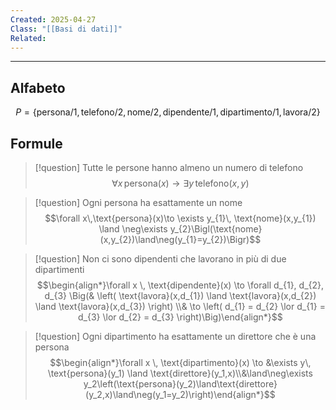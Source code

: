 ```yaml
---
Created: 2025-04-27
Class: "[[Basi di dati]]"
Related:
---
```

---
## Alfabeto
$$
P=\{\text{persona/1},\text{telefono/2},\text{nome/2}, \text{dipendente/1},\text{dipartimento/1},\text{lavora/2}\}
$$
## Formule

>[!question] Tutte le persone hanno almeno un numero di telefono
>$$\forall x \,\text{persona}(x)\to \exists y\,\text{telefono}(x,y)$$

>[!question] Ogni persona ha esattamente un nome
>$$\forall x\,\text{persona}(x)\to \exists y_{1}\, \text{nome}(x,y_{1}) \land \neg\exists y_{2}\Bigl(\text{nome}(x,y_{2})\land\neg(y_{1}=y_{2})\Bigr)$$

>[!question] Non ci sono dipendenti che lavorano in più di due dipartimenti
>$$\begin{align*}\forall x \, \text{dipendente}(x) \to \forall d_{1}, d_{2}, d_{3} \Big(& \left( \text{lavora}(x,d_{1}) \land \text{lavora}(x,d_{2}) \land \text{lavora}(x,d_{3}) \right) \\& \to \left( d_{1} = d_{2} \lor d_{1} = d_{3} \lor d_{2} = d_{3} \right)\Big)\end{align*}$$

>[!question] Ogni dipartimento ha esattamente un direttore che è una persona
>$$\begin{align*}\forall x \, \text{dipartimento}(x) \to &\exists y\, \text{persona}(y_1) \land \text{direttore}(y_1,x)\\&\land\neg\exists y_2\left(\text{persona}(y_2)\land\text{direttore}(y_2,x)\land\neg(y_1=y_2)\right)\end{align*}$$



